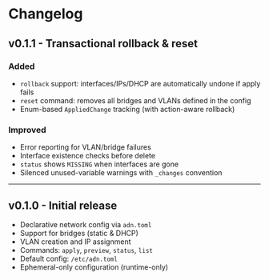 # Changelog

## v0.1.1 - Transactional rollback & reset

### Added
- `rollback` support: interfaces/IPs/DHCP are automatically undone if apply fails
- `reset` command: removes all bridges and VLANs defined in the config
- Enum-based `AppliedChange` tracking (with action-aware rollback)

### Improved
- Error reporting for VLAN/bridge failures
- Interface existence checks before delete
- `status` shows `MISSING` when interfaces are gone
- Silenced unused-variable warnings with `_changes` convention

---

## v0.1.0 - Initial release

- Declarative network config via `adn.toml`
- Support for bridges (static & DHCP)
- VLAN creation and IP assignment
- Commands: `apply`, `preview`, `status`, `list`
- Default config: `/etc/adn.toml`
- Ephemeral-only configuration (runtime-only)

